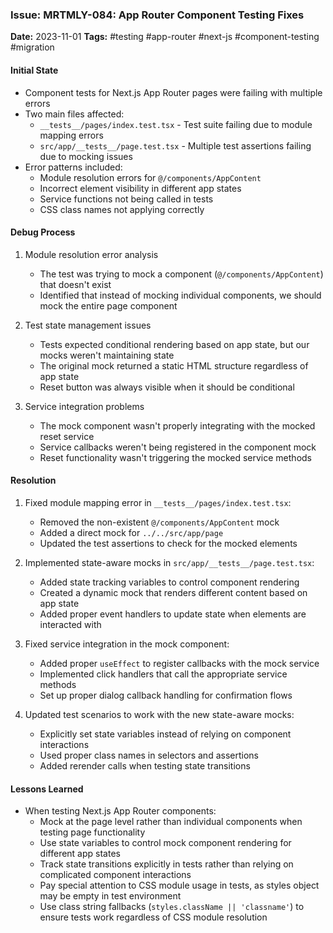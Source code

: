 ### Issue: MRTMLY-084: App Router Component Testing Fixes
**Date:** 2023-11-01
**Tags:** #testing #app-router #next-js #component-testing #migration

#### Initial State
- Component tests for Next.js App Router pages were failing with multiple errors
- Two main files affected:
  - `__tests__/pages/index.test.tsx` - Test suite failing due to module mapping errors
  - `src/app/__tests__/page.test.tsx` - Multiple test assertions failing due to mocking issues
- Error patterns included:
  - Module resolution errors for `@/components/AppContent`
  - Incorrect element visibility in different app states
  - Service functions not being called in tests
  - CSS class names not applying correctly

#### Debug Process
1. Module resolution error analysis
   - The test was trying to mock a component (`@/components/AppContent`) that doesn't exist
   - Identified that instead of mocking individual components, we should mock the entire page component

2. Test state management issues
   - Tests expected conditional rendering based on app state, but our mocks weren't maintaining state
   - The original mock returned a static HTML structure regardless of app state
   - Reset button was always visible when it should be conditional

3. Service integration problems
   - The mock component wasn't properly integrating with the mocked reset service
   - Service callbacks weren't being registered in the component mock
   - Reset functionality wasn't triggering the mocked service methods

#### Resolution
1. Fixed module mapping error in `__tests__/pages/index.test.tsx`:
   - Removed the non-existent `@/components/AppContent` mock
   - Added a direct mock for `../../src/app/page`
   - Updated the test assertions to check for the mocked elements

2. Implemented state-aware mocks in `src/app/__tests__/page.test.tsx`:
   - Added state tracking variables to control component rendering
   - Created a dynamic mock that renders different content based on app state
   - Added proper event handlers to update state when elements are interacted with

3. Fixed service integration in the mock component:
   - Added proper `useEffect` to register callbacks with the mock service
   - Implemented click handlers that call the appropriate service methods
   - Set up proper dialog callback handling for confirmation flows

4. Updated test scenarios to work with the new state-aware mocks:
   - Explicitly set state variables instead of relying on component interactions
   - Used proper class names in selectors and assertions
   - Added rerender calls when testing state transitions

#### Lessons Learned
- When testing Next.js App Router components:
  - Mock at the page level rather than individual components when testing page functionality
  - Use state variables to control mock component rendering for different app states
  - Track state transitions explicitly in tests rather than relying on complicated component interactions
  - Pay special attention to CSS module usage in tests, as styles object may be empty in test environment
  - Use class string fallbacks (`styles.className || 'classname'`) to ensure tests work regardless of CSS module resolution
